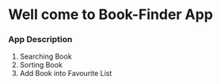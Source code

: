 <h1>Well come to Book-Finder App</h1>


<h3>App Description</h3>

<ol>
<li>Searching Book</li>
<li>Sorting Book</li>
<li>Add Book into Favourite List</li>
</ol>
